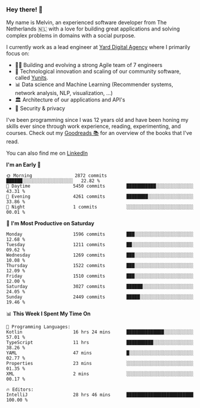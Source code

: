 ### Hey there! 👋

My name is Melvin, an experienced software developer from The Netherlands 🇳🇱 with a love for building great applications and solving complex problems in domains with a social purpose. 

I currently work as a lead engineer at [Yard Digital Agency](https://github.com/yardinternet) where I primarily focus on:

* 👏🏼 Building and evolving a strong Agile team of 7 engineers
* 🚀 Technological innovation and scaling of our community software, called [Yunits](https://www.yunits.com/).
* 📊 Data science and Machine Learning (Recommender systems, network analysis, NLP, visualization, ...)
* 🏛 Architecture of our applications and API's
* 🔐 Security & privacy

I've been programming since I was 12 years old and have been honing my skills ever since through work experience, reading, experimenting, and courses.
Check out my [Goodreads 📚](https://goodreads.com/melvinkoopmans) for an overview of the books that I've read. 

You can also find me on [LinkedIn](https://www.linkedin.com/in/melvinkoopmans)

<!--START_SECTION:waka-->
**I'm an Early 🐤** 

```text
🌞 Morning                2872 commits        ██████░░░░░░░░░░░░░░░░░░░   22.82 % 
🌆 Daytime                5450 commits        ███████████░░░░░░░░░░░░░░   43.31 % 
🌃 Evening                4261 commits        ████████░░░░░░░░░░░░░░░░░   33.86 % 
🌙 Night                  1 commits           ░░░░░░░░░░░░░░░░░░░░░░░░░   00.01 % 
```
📅 **I'm Most Productive on Saturday** 

```text
Monday                   1596 commits        ███░░░░░░░░░░░░░░░░░░░░░░   12.68 % 
Tuesday                  1211 commits        ██░░░░░░░░░░░░░░░░░░░░░░░   09.62 % 
Wednesday                1269 commits        ███░░░░░░░░░░░░░░░░░░░░░░   10.08 % 
Thursday                 1522 commits        ███░░░░░░░░░░░░░░░░░░░░░░   12.09 % 
Friday                   1510 commits        ███░░░░░░░░░░░░░░░░░░░░░░   12.00 % 
Saturday                 3027 commits        ██████░░░░░░░░░░░░░░░░░░░   24.05 % 
Sunday                   2449 commits        █████░░░░░░░░░░░░░░░░░░░░   19.46 % 
```


📊 **This Week I Spent My Time On** 

```text
💬 Programming Languages: 
Kotlin                   16 hrs 24 mins      ██████████████░░░░░░░░░░░   57.01 % 
TypeScript               11 hrs              ██████████░░░░░░░░░░░░░░░   38.26 % 
YAML                     47 mins             █░░░░░░░░░░░░░░░░░░░░░░░░   02.77 % 
Properties               23 mins             ░░░░░░░░░░░░░░░░░░░░░░░░░   01.35 % 
XML                      2 mins              ░░░░░░░░░░░░░░░░░░░░░░░░░   00.17 % 

🔥 Editors: 
IntelliJ                 28 hrs 46 mins      █████████████████████████   100.00 % 
```


<!--END_SECTION:waka-->
